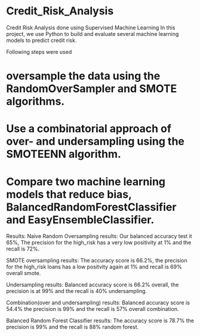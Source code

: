 # Credit_Risk_Analysis
Credit Risk Analysis done using Supervised Machine Learning
In this project, we use Python to build and evaluate several machine learning models to predict credit risk.

Following steps were used
# oversample the data using the RandomOverSampler and SMOTE algorithms.
# Use a combinatorial approach of over- and undersampling using the SMOTEENN algorithm.
# Compare two machine learning models that reduce bias, BalancedRandomForestClassifier and EasyEnsembleClassifier.

Results:
Naive Random Oversampling results: 
Our balanced accuracy test it 65%,
The precision for the high_risk has a very low positivity at 1% and the recall is 72%.

SMOTE oversampling results: 
The accuracy score is 66.2%, the precision for the high_risk loans has a low positvity again at 1% and recall is 69% overall smote.


Undersampling results: 
Balanced accuracy score is 66.2% overall, the precision is at 99% and the recall is 40% undersampling.


Combination(over and undersampling) results:
Balanced accuracy score is 54.4% the precision is 99% and the recall is 57% overall combination.



Balanced Random Forest Classifier results: 
The accuracy score is 78.7% the precision is 99% and the recall is 88% random forest.

